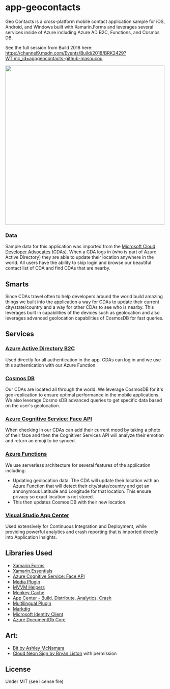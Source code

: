 # app-geocontacts

Geo Contacts is a cross-platform mobile contact application sample for iOS, Android, and Windows built with Xamarin.Forms and leverages several services inside of Azure including Azure AD B2C, Functions, and Cosmos DB.

See the full session from Build 2018 here: https://channel9.msdn.com/Events/Build/2018/BRK2429?WT.mc_id=appgeocontacts-github-masoucou

<img src="art/apppromo.png" width="500"/>


### Data
Sample data for this application was imported from the [Microsoft Cloud Developer Advocates](https://developer.microsoft.com/advocates/?WT.mc_id=appgeocontacts-github-masoucou) (CDAs). When a CDA logs in (who is part of Azure Active Directory) they are able to update their location anywhere in the world. All users have the ability to skip login and browse our beautiful contact list of CDA and find CDAs that are nearby.

## Smarts
Since CDAs travel often to help developers around the world build amazing things we built into the application a way for CDAs to update their current city/state/country and a way for other CDAs to see who is nearby. This leverages built in capabilities of the devices such as geolocation and also leverages advanced geolocation capabilities of CosmosDB for fast queries.


## Services

### [Azure Active Directory B2C](https://azure.microsoft.com/services/active-directory-b2c/?WT.mc_id=appgeocontacts-github-masoucou)
Used directly for all authentication in the app. CDAs can log in and we use this authentication with our Azure Function.


### [Cosmos DB](https://azure.microsoft.com/services/cosmos-db/?WT.mc_id=appgeocontacts-github-masoucou)
Our CDAs are located all through the world. We leverage CosmosDB for it's geo-replication to ensure optimal performance in the mobile applications. We also leverage Cosmo sDB advanced queries to get specific data based on the user's geolocation.

### [Azure Cognitive Service: Face API](https://azure.microsoft.com/services/cognitive-services/face/?WT.mc_id=appgeocontacts-github-masoucou)
When checking in our CDAs can add their current mood by taking a photo of their face and then the Cognitiver Services API will analyze their emotion and return an emoji to be synced.

### [Azure Functions](https://azure.microsoft.com/services/functions/?WT.mc_id=appgeocontacts-github-masoucou)
We use serverless architecture for several features of the application including:

* Updating geolocation data. The CDA will update their location with an Azure Function that will detect their city/state/country and get an annonymous Latitude and Longitude for that location. This ensure privacy so exact location is not stored.
* This then updates Cosmos DB with their new location.

### [Visual Studio App Center](https://appcenter.ms)
Used extensively for Continuous Integration and Deployment, while providing powerful analytics and crash reporting that is imported directly into Application Insights.

## Libraries Used
* [Xamarin.Forms](http://xamarin.com/forms)
* [Xamarin.Essentials](https://github.com/xamarin/essentials)
* [Azure Cognitive Service: Face API](https://azure.microsoft.com/services/cognitive-services/face/?WT.mc_id=appgeocontacts-github-masoucou)
* [Media Plugin](http://github.com/jamesmontemagno/mediaplugin)
* [MVVM Helpers](https://github.com/jamesmontemagno/mvvm-helpers)
* [Monkey Cache](https://github.com/jamesmontemagno/monkey-cache)
* [App Center - Build, Distribute, Analytics, Crash](https://appcenter.ms)
* [Multilingual Plugin](https://github.com/CrossGeeks/MultilingualPlugin)
* [Markdig](https://github.com/lunet-io/markdig)
* [Microsoft Identity Client](https://github.com/AzureAD/microsoft-authentication-library-for-dotnet)
* [Azure DocumentDb Core](https://github.com/Azure/azure-documentdb-dotnet)

## Art:
* [Bit by Ashley McNamara](https://github.com/ashleymcnamara/Developer-Advocate-Bit)
* [Cloud Neon Sign by Bryan Liston](https://twitter.com/listonb) with permission

## License
Under MIT (see license file)

